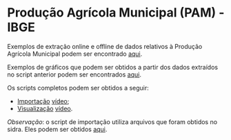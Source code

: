 # Produção Agrícola Municipal (PAM) - IBGE

Exemplos de extração online e offline de dados relativos à Produção Agrícola Municipal podem ser encontrado  [aqui](https://github.com/FundacaoJoaoPinheiro/R/blob/main/Pesquisas%20do%20IBGE/PAM/PAM_importacao.md). 


Exemplos de gráficos que podem ser obtidos a partir dos dados extraídos no script anterior podem ser encontrados [aqui](https://github.com/FundacaoJoaoPinheiro/R/blob/main/Pesquisas%20do%20IBGE/PAM/PAM_visualizacao.md).

Os scripts completos podem ser obtidos a seguir:

  * [Importação](https://github.com/FundacaoJoaoPinheiro/R/blob/main/Pesquisas%20do%20IBGE/PAM/PAM_importacao.R) [vídeo](https://drive.google.com/file/d/1UIs6Ys1smxbNzVeTGqOup3y1eKhq4Pbm/view?usp=sharing);
  * [Visualização](https://github.com/FundacaoJoaoPinheiro/R/blob/main/Pesquisas%20do%20IBGE/PAM/PAM_visualizacao.R) [vídeo](https://drive.google.com/file/d/1_iEnnkOnJkH_PGmnrrUkX5_5fR1d3r-5/view?usp=sharing).

*Observação*: o script de importação utiliza arquivos que foram obtidos no sidra. Eles podem ser obtidos [aqui](https://drive.google.com/file/d/1oP2fNwh_XjzKqgqeei-voXhfEv_3U-az/view?usp=sharing).
